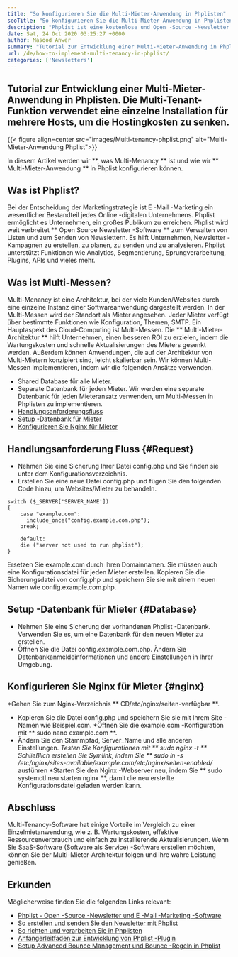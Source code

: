 ```yaml
---
title: "So konfigurieren Sie die Multi-Mieter-Anwendung in Phplisten" 
seoTitle: "So konfigurieren Sie die Multi-Mieter-Anwendung in Phplisten" 
description: "Phplist ist eine kostenlose und Open -Source -Newsletter -Software. Konfigurieren Sie die Anwendung mit mehreren Mietern und führen Sie mehrere Instanzen einer Anwendung in einer gemeinsam genutzten Umgebung aus." 
date: Sat, 24 Oct 2020 03:25:27 +0000
author: Masood Anwer
summary: "Tutorial zur Entwicklung einer Multi-Mieter-Anwendung in Phplisten. Die Multi-Tenant-Funktion verwendet eine einzelne Installation für mehrere Hosts, um die Hostingkosten zu senken." 
url: /de/how-to-implement-multi-tenancy-in-phplist/
categories: ['Newsletters']
---
```


## Tutorial zur Entwicklung einer Multi-Mieter-Anwendung in Phplisten. Die Multi-Tenant-Funktion verwendet eine einzelne Installation für mehrere Hosts, um die Hostingkosten zu senken.

{{< figure align=center src="images/Multi-tenancy-phplist.png" alt="Multi-Mieter-Anwendung Phplist">}}

In diesem Artikel werden wir **, was Multi-Menancy ** ist und wie wir ** Multi-Mieter-Anwendung ** in Phplist konfigurieren können.

## Was ist Phplist?
Bei der Entscheidung der Marketingstrategie ist E -Mail -Marketing ein wesentlicher Bestandteil jedes Online -digitalen Unternehmens. Phplist ermöglicht es Unternehmen, ein großes Publikum zu erreichen. Phplist wird weit verbreitet ** Open Source Newsletter -Software ** zum Verwalten von Listen und zum Senden von Newslettern. Es hilft Unternehmen, Newsletter -Kampagnen zu erstellen, zu planen, zu senden und zu analysieren. Phplist unterstützt Funktionen wie Analytics, Segmentierung, Sprungverarbeitung, Plugins, APIs und vieles mehr.

## Was ist Multi-Messen?
Multi-Menancy ist eine Architektur, bei der viele Kunden/Websites durch eine einzelne Instanz einer Softwareanwendung dargestellt werden. In der Multi-Messen wird der Standort als Mieter angesehen. Jeder Mieter verfügt über bestimmte Funktionen wie Konfiguration, Themen, SMTP.
Ein Hauptaspekt des Cloud-Computing ist Multi-Messen. Die ** Multi-Mieter-Architektur ** hilft Unternehmen, einen besseren ROI zu erzielen, indem die Wartungskosten und schnelle Aktualisierungen des Mieters gesenkt werden. Außerdem können Anwendungen, die auf der Architektur von Multi-Mietern konzipiert sind, leicht skalierbar sein.
Wir können Multi-Messen implementieren, indem wir die folgenden Ansätze verwenden.
  * Shared Database für alle Mieter.
  * Separate Datenbank für jeden Mieter.
Wir werden eine separate Datenbank für jeden Mieteransatz verwenden, um Multi-Messen in Phplisten zu implementieren.
  * [Handlungsanforderungsfluss][1]
  * [Setup -Datenbank für Mieter][2]
  * [Konfigurieren Sie Nginx für Mieter][3]

## Handlungsanforderung Fluss {#Request}
  * Nehmen Sie eine Sicherung Ihrer Datei config.php und Sie finden sie unter dem Konfigurationsverzeichnis.
  * Erstellen Sie eine neue Datei config.php und fügen Sie den folgenden Code hinzu, um Websites/Mieter zu behandeln.
```
switch ($_SERVER['SERVER_NAME'])
{   
    case "example.com":
      include_once("config.example.com.php");
    break;
    
    default:
    die ("server not used to run phplist"); 
}
```
Ersetzen Sie example.com durch Ihren Domainnamen. Sie müssen auch eine Konfigurationsdatei für jeden Mieter erstellen. Kopieren Sie die Sicherungsdatei von config.php und speichern Sie sie mit einem neuen Namen wie config.example.com.php.

## Setup -Datenbank für Mieter {#Database}
  * Nehmen Sie eine Sicherung der vorhandenen Phplist -Datenbank. Verwenden Sie es, um eine Datenbank für den neuen Mieter zu erstellen.
  * Öffnen Sie die Datei config.example.com.php. Ändern Sie Datenbankanmeldeinformationen und andere Einstellungen in Ihrer Umgebung.

## Konfigurieren Sie Nginx für Mieter {#nginx}
  *Gehen Sie zum Nginx-Verzeichnis ** CD/etc/nginx/seiten-verfügbar **.
  * Kopieren Sie die Datei config.php und speichern Sie sie mit Ihrem Site -Namen wie Beispiel.com.
  *Öffnen Sie die example.com -Konfiguration mit ** sudo nano example.com **.
  * Ändern Sie den Stammpfad, Server_Name und alle anderen Einstellungen.
  *Testen Sie Konfigurationen mit ** sudo nginx -t **
  *Schließlich erstellen Sie Symlink, indem Sie ** sudo ln -s /etc/nginx/sites-available/example.com/etc/nginx/seiten-enabled/** ausführen
  *Starten Sie den Nginx -Webserver neu, indem Sie ** sudo systemctl neu starten nginx **, damit die neu erstellte Konfigurationsdatei geladen werden kann.

## Abschluss
Multi-Tenancy-Software hat einige Vorteile im Vergleich zu einer Einzelmietanwendung, wie z. B. Wartungskosten, effektive Ressourcenverbrauch und einfach zu installierende Aktualisierungen. Wenn Sie SaaS-Software (Software als Service) -Software erstellen möchten, können Sie der Multi-Mieter-Architektur folgen und ihre wahre Leistung genießen.

## Erkunden
Möglicherweise finden Sie die folgenden Links relevant:
  * [Phplist - Open -Source -Newsletter und E -Mail -Marketing -Software][4]
  * [So erstellen und senden Sie den Newsletter mit Phplist][5]
  * [So richten und verarbeiten Sie in Phplisten][6]
  * [Anfängerleitfaden zur Entwicklung von Phplist -Plugin][7]
  * [Setup Advanced Bounce Management und Bounce -Regeln in Phplist][8]

  
[1]: #request
[2]: #database
[3]: #nginx
[4]: https://products.containerize.com/newsletter/phplist
[5]: https://blog.containerize.com/newsletter/how-to-create-and-send-newsletter-using-phplist/
[6]: https://blog.containerize.com/newsletter/how-to-setup-and-process-bounces-in-phplist/
[7]: https://blog.containerize.com/newsletter/beginners-guide-to-develop-phplist-plugin/
[8]: https://blog.containerize.com/newsletter/setup-advanced-bounce-management-and-bounce-rules-in-phplist/
